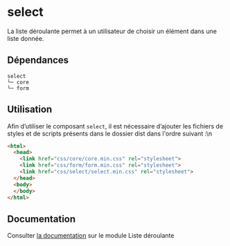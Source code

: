 # select

La liste déroulante permet à un utilisateur de choisir un élément dans une liste donnée.

## Dépendances
```shell
select
└─ core
└─ form
```

## Utilisation
Afin d’utiliser le composant `select`, il est nécessaire d’ajouter les fichiers de styles et de scripts présents dans le dossier dist dans l'ordre suivant :\n
```html
<html>
  <head>
    <link href="css/core/core.min.css" rel="stylesheet">
    <link href="css/form/form.min.css" rel="stylesheet">
    <link href="css/select/select.min.css" rel="stylesheet">
  </head>
  <body>
  </body>
</html>
```

## Documentation

Consulter [la documentation](https://www.systeme-de-design.gouv.fr/elements-d-interface/composants/liste-deroulante) sur le module Liste déroulante